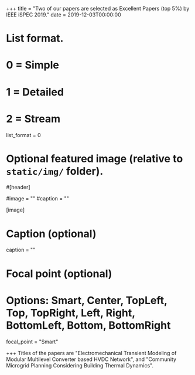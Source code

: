 +++
title = "Two of our papers are selected as Excellent Papers (top 5%) by IEEE iSPEC 2019."
date = 2019-12-03T00:00:00

# List format.
#   0 = Simple
#   1 = Detailed
#   2 = Stream
list_format = 0

# Optional featured image (relative to `static/img/` folder).
#[header]

#image = ""
#caption = ""

[image]
  # Caption (optional)
  caption = ""
  
  # Focal point (optional)
  # Options: Smart, Center, TopLeft, Top, TopRight, Left, Right, BottomLeft, Bottom, BottomRight
  focal_point = "Smart"

+++
Titles of the papers are "Electromechanical Transient Modeling of Modular Multilevel Converter based HVDC Network", and "Community Microgrid Planning Considering Building Thermal Dynamics".
